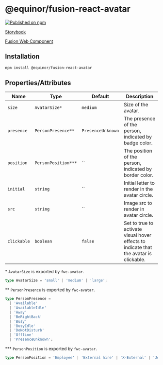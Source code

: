 <!--prettier-ignore-start-->
# @equinor/fusion-react-avatar 

[![Published on npm](https://img.shields.io/npm/v/@equinor/fusion-react-avatar.svg)](https://www.npmjs.com/package/@equinor/fusion-react-avatar)

[Storybook](https://equinor.github.io/fusion-react-components/?path=/docs/data-avatar)

[Fusion Web Component](https://github.com/equinor/fusion-web-components/tree/main/packages/avatar)

## Installation

```sh
npm install @equinor/fusion-react-avatar
```

## Properties/Attributes

Name                    | Type                            | Default           | Description
---------------------   | --------------                  | -----------       | -----------------
`size`                  | `AvatarSize*`                   | `medium`          | Size of the avatar.
`presence`              | `PersonPresence**`              | `PresenceUnknown` | The presence of the person, indicated by badge color.
`position`              | `PersonPosition***`             | ``                | The position of the person, indicated by border color.
`initial`               | `string`                        | ``                | Initial letter to render in the avatar circle.
`src`                   | `string`                        | ``                | Image src to render in avatar circle.
`clickable`             | `boolean`                       | `false`           | Set to true to activate visual hover effects to indicate that the avatar is clickable.

\*  `AvatarSize` is exported by `fwc-avatar`.
```ts
type AvatarSize = 'small' | 'medium' | 'large';
```

\*\*  `PersonPresence` is exported by `fwc-avatar`.
```ts
type PersonPresence = 
  | 'Available'
  | 'AvailableIdle'
  | 'Away'
  | 'BeRightBack'
  | 'Busy'
  | 'BusyIdle'
  | 'DoNotDisturb'
  | 'Offline'
  | 'PresenceUnknown';
```

\*\*\*  `PersonPosition` is exported by `fwc-avatar`.
```ts
type PersonPosition = 'Employee' | 'External hire' | 'X-External' | 'Joint venture/Affiliate';
```
<!--prettier-ignore-end-->
